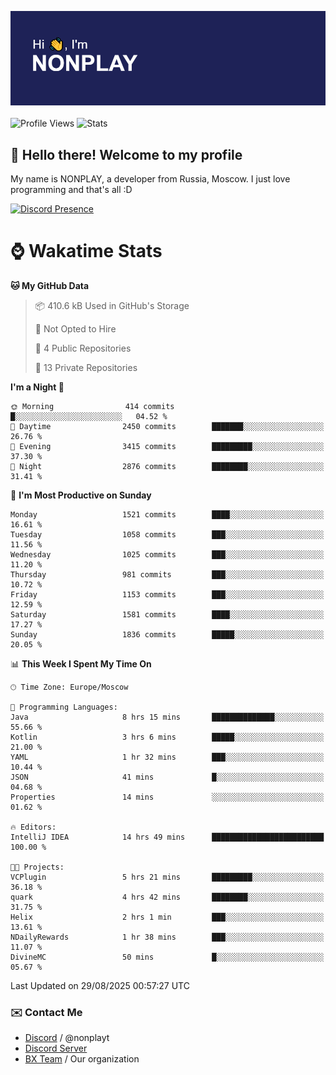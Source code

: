 ![Discord Presence](./header.png)
<br></br>
![Profile Views](https://komarev.com/ghpvc/?username=NONPLAYT&color=blue&style=for-the-badge)
![Stats](https://img.shields.io/badge/0%25-OPTIMIZED-orange?style=for-the-badge)


## :wave: Hello there! Welcome to my profile

My name is NONPLAY, a developer from Russia, Moscow. I just love programming and that's all :D

[![Discord Presence](https://lanyard.cnrad.dev/api/597087584090587177?showDisplayName=true)](https://discord.com/users/597087584090587177) 

# ⌚ Wakatime Stats

<!--START_SECTION:waka-->
**🐱 My GitHub Data** 

> 📦 410.6 kB Used in GitHub's Storage 
 > 
> 🚫 Not Opted to Hire
 > 
> 📜 4 Public Repositories 
 > 
> 🔑 13 Private Repositories 
 > 
**I'm a Night 🦉** 

```text
🌞 Morning                414 commits         █░░░░░░░░░░░░░░░░░░░░░░░░   04.52 % 
🌆 Daytime                2450 commits        ███████░░░░░░░░░░░░░░░░░░   26.76 % 
🌃 Evening                3415 commits        █████████░░░░░░░░░░░░░░░░   37.30 % 
🌙 Night                  2876 commits        ████████░░░░░░░░░░░░░░░░░   31.41 % 
```
📅 **I'm Most Productive on Sunday** 

```text
Monday                   1521 commits        ████░░░░░░░░░░░░░░░░░░░░░   16.61 % 
Tuesday                  1058 commits        ███░░░░░░░░░░░░░░░░░░░░░░   11.56 % 
Wednesday                1025 commits        ███░░░░░░░░░░░░░░░░░░░░░░   11.20 % 
Thursday                 981 commits         ███░░░░░░░░░░░░░░░░░░░░░░   10.72 % 
Friday                   1153 commits        ███░░░░░░░░░░░░░░░░░░░░░░   12.59 % 
Saturday                 1581 commits        ████░░░░░░░░░░░░░░░░░░░░░   17.27 % 
Sunday                   1836 commits        █████░░░░░░░░░░░░░░░░░░░░   20.05 % 
```


📊 **This Week I Spent My Time On** 

```text
🕑︎ Time Zone: Europe/Moscow

💬 Programming Languages: 
Java                     8 hrs 15 mins       ██████████████░░░░░░░░░░░   55.66 % 
Kotlin                   3 hrs 6 mins        █████░░░░░░░░░░░░░░░░░░░░   21.00 % 
YAML                     1 hr 32 mins        ███░░░░░░░░░░░░░░░░░░░░░░   10.44 % 
JSON                     41 mins             █░░░░░░░░░░░░░░░░░░░░░░░░   04.68 % 
Properties               14 mins             ░░░░░░░░░░░░░░░░░░░░░░░░░   01.62 % 

🔥 Editors: 
IntelliJ IDEA            14 hrs 49 mins      █████████████████████████   100.00 % 

🐱‍💻 Projects: 
VCPlugin                 5 hrs 21 mins       █████████░░░░░░░░░░░░░░░░   36.18 % 
quark                    4 hrs 42 mins       ████████░░░░░░░░░░░░░░░░░   31.75 % 
Helix                    2 hrs 1 min         ███░░░░░░░░░░░░░░░░░░░░░░   13.61 % 
NDailyRewards            1 hr 38 mins        ███░░░░░░░░░░░░░░░░░░░░░░   11.07 % 
DivineMC                 50 mins             █░░░░░░░░░░░░░░░░░░░░░░░░   05.67 % 
```


 Last Updated on 29/08/2025 00:57:27 UTC
<!--END_SECTION:waka-->

### ✉️ Contact Me

- [Discord](https://discord.com/users/597087584090587177) / @nonplayt
- [Discord Server](https://discord.gg/qNyybSSPm5)
- [BX Team](https://github.com/BX-Team) / Our organization
